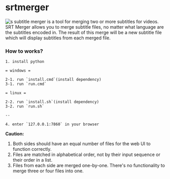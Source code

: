 # srtmerger
![s](https://cloud.githubusercontent.com/assets/1775045/11559585/608ac4fa-99cf-11e5-91a2-3ea93ae98a3a.png)
subtitle merger is a tool for merging two or more subtitles for videos.
SRT Merger allows you to merge subtitle files, no matter what language are the subtitles encoded in. The result of this merge will be a new subtitle file which will display subtitles from each merged file.

### How to works?
    1. install python

    = windows =

    2-1. run `install.cmd`(install dependency)
    3-1. run `run.cmd`

    = linux =

    2-2. run `install.sh`(install dependency)
    3-2. run `run.sh`

    --

    4. enter `127.0.0.1:7860` in your browser

**Caution:**
1. Both sides should have an equal number of files for the web UI to function correctly.
2. Files are matched in alphabetical order, not by their input sequence or their order in a list.
3. Files from each side are merged one-by-one. There's no functionality to merge three or four files into one.
